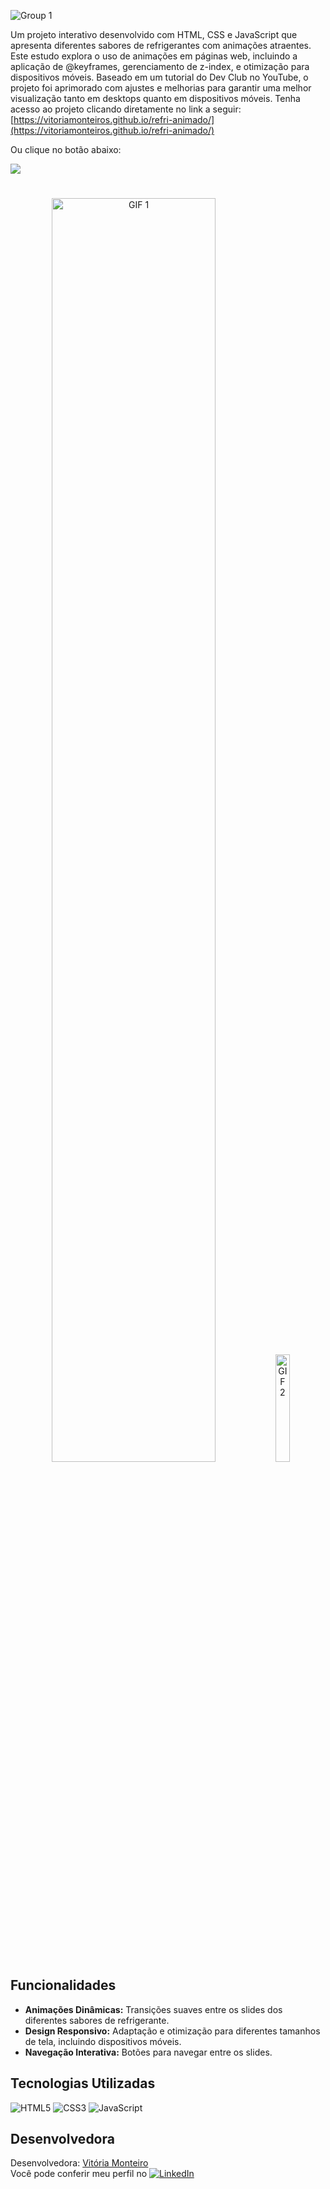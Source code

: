 ![Group 1](https://github.com/user-attachments/assets/0255a32b-035f-41c8-ab52-76de773001c0)

Um projeto interativo desenvolvido com HTML, CSS e JavaScript que apresenta diferentes sabores de refrigerantes com animações atraentes. Este estudo explora o uso de animações em páginas web, incluindo a aplicação de @keyframes, gerenciamento de z-index, e otimização para dispositivos móveis. Baseado em um tutorial do Dev Club no YouTube, o projeto foi aprimorado com ajustes e melhorias para garantir uma melhor visualização tanto em desktops quanto em dispositivos móveis.
Tenha acesso ao projeto clicando diretamente no link a seguir: [https://vitoriamonteiros.github.io/refri-animado/](https://vitoriamonteiros.github.io/refri-animado/)

Ou clique no botão abaixo:

<a href="https://vitoriamonteiros.github.io/refri-animado/" target="_blank">
    <img src="https://img.shields.io/badge/Deploy-Visit%20Site-blue?style=for-the-badge&logo=github">
</a>

#

<p align="center">
  <img src="https://github.com/user-attachments/assets/0fabcb75-2972-4976-8588-38b856627811" width="72%" alt="GIF 1">
  <img src="https://github.com/user-attachments/assets/088dec79-80a6-4e2f-b033-7cda9ab467bb" width="21%" alt="GIF 2">
</p>

#

## Funcionalidades

- **Animações Dinâmicas:** Transições suaves entre os slides dos diferentes sabores de refrigerante.
- **Design Responsivo:** Adaptação e otimização para diferentes tamanhos de tela, incluindo dispositivos móveis.
- **Navegação Interativa:** Botões para navegar entre os slides.

## Tecnologias Utilizadas
<div align="left">
    <img aling="center" alt="HTML5" src="https://img.shields.io/badge/HTML5-E34F26?style=for-the-badge&logo=html5&logoColor=white" />
    <img aling="center" alt="CSS3" src="https://img.shields.io/badge/CSS3-1572B6?style=for-the-badge&logo=css3&logoColor=white" />
    <img aling="center" alt="JavaScript" src="https://img.shields.io/badge/JavaScript-F7DF1E?style=for-the-badge&logo=javascript&logoColor=black" />
</div>

 ## Desenvolvedora

Desenvolvedora: [Vitória Monteiro](https://www.vitoriamonteiro.com.br/)  
Você pode conferir meu perfil no [![LinkedIn](https://img.shields.io/badge/LinkedIn-%230A66C2?style=flat-square&logo=linkedin&logoColor=white)](https://www.linkedin.com/in/vitoriamonteiros/)

